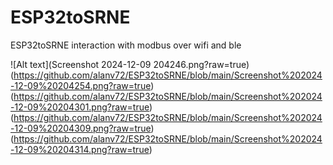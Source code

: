 # ESP32toSRNE
ESP32toSRNE interaction with modbus over wifi and ble

![Alt text](Screenshot 2024-12-09 204246.png?raw=true)
(https://github.com/alanv72/ESP32toSRNE/blob/main/Screenshot%202024-12-09%20204254.png?raw=true)
(https://github.com/alanv72/ESP32toSRNE/blob/main/Screenshot%202024-12-09%20204301.png?raw=true)
(https://github.com/alanv72/ESP32toSRNE/blob/main/Screenshot%202024-12-09%20204309.png?raw=true)
(https://github.com/alanv72/ESP32toSRNE/blob/main/Screenshot%202024-12-09%20204314.png?raw=true)
